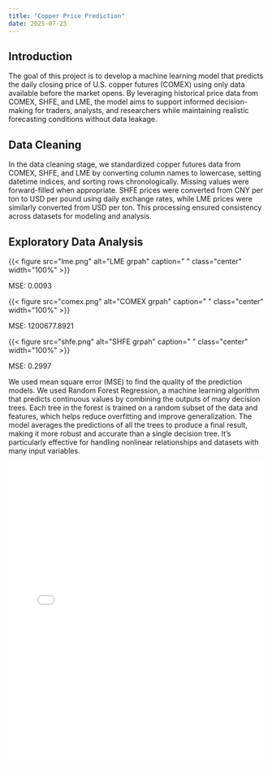 ```yaml
---
title: "Copper Price Prediction"
date: 2025-07-23
---
```


## Introduction
The goal of this project is to develop a machine learning model that predicts the daily closing price of U.S. copper futures (COMEX) using only data available before the market opens. By leveraging historical price data from COMEX, SHFE, and LME, the model aims to support informed decision-making for traders, analysts, and researchers while maintaining realistic forecasting conditions without data leakage.

## Data Cleaning
In the data cleaning stage, we standardized copper futures data from COMEX, SHFE, and LME by converting column names to lowercase, setting datetime indices, and sorting rows chronologically. Missing values were forward-filled when appropriate. SHFE prices were converted from CNY per ton to USD per pound using daily exchange rates, while LME prices were similarly converted from USD per ton. This processing ensured consistency across datasets for modeling and analysis.

## Exploratory Data Analysis

{{< figure src="lme.png" alt="LME grpah" caption=" " class="center" width="100%" >}}

MSE: 0.0093

{{< figure src="comex.png" alt="COMEX grpah" caption=" " class="center" width="100%" >}}

MSE: 1200677.8921

{{< figure src="shfe.png" alt="SHFE grpah" caption=" " class="center" width="100%" >}}

MSE: 0.2997

We used mean square error (MSE) to find the quality of the prediction models. We used Random Forest Regression, a machine learning algorithm that predicts continuous values by combining the outputs of many decision trees. Each tree in the forest is trained on a random subset of the data and features, which helps reduce overfitting and improve generalization. The model averages the predictions of all the trees to produce a final result, making it more robust and accurate than a single decision tree. It’s particularly effective for handling nonlinear relationships and datasets with many input variables.




<iframe src="/plot.html" width="100%" height="600" style="border:none;"></iframe>


